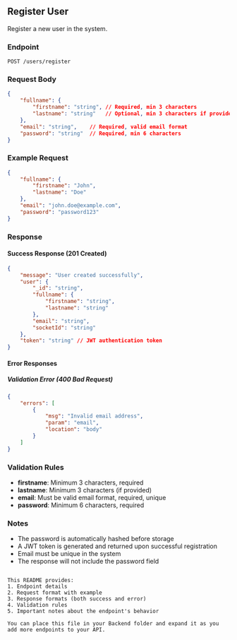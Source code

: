 ## Register User
Register a new user in the system.

### Endpoint
```
POST /users/register
```

### Request Body
```json
{
    "fullname": {
        "firstname": "string", // Required, min 3 characters
        "lastname": "string"   // Optional, min 3 characters if provided
    },
    "email": "string",    // Required, valid email format
    "password": "string"  // Required, min 6 characters
}
```

### Example Request
```json
{
    "fullname": {
        "firstname": "John",
        "lastname": "Doe"
    },
    "email": "john.doe@example.com",
    "password": "password123"
}
```

### Response

#### Success Response (201 Created)
```json
{
    "message": "User created successfully",
    "user": {
        "_id": "string",
        "fullname": {
            "firstname": "string",
            "lastname": "string"
        },
        "email": "string",
        "socketId": "string"
    },
    "token": "string" // JWT authentication token
}
```

#### Error Responses

##### Validation Error (400 Bad Request)
```json
{
    "errors": [
        {
            "msg": "Invalid email address",
            "param": "email",
            "location": "body"
        }
    ]
}
```

### Validation Rules
- **firstname**: Minimum 3 characters, required
- **lastname**: Minimum 3 characters (if provided)
- **email**: Must be valid email format, required, unique
- **password**: Minimum 6 characters, required

### Notes
- The password is automatically hashed before storage
- A JWT token is generated and returned upon successful registration
- Email must be unique in the system
- The response will not include the password field
```

This README provides:
1. Endpoint details
2. Request format with example
3. Response formats (both success and error)
4. Validation rules
5. Important notes about the endpoint's behavior

You can place this file in your Backend folder and expand it as you add more endpoints to your API.
